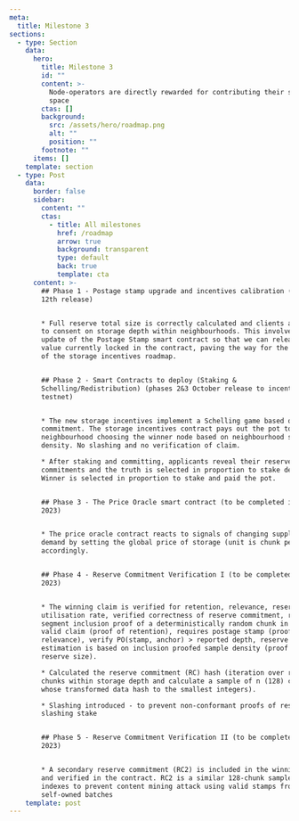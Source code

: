 ```yaml
---
meta:
  title: Milestone 3
sections:
  - type: Section
    data:
      hero:
        title: Milestone 3
        id: ""
        content: >-
          Node-operators are directly rewarded for contributing their storage
          space
        ctas: []
        background:
          src: /assets/hero/roadmap.png
          alt: ""
          position: ""
        footnote: ""
      items: []
    template: section
  - type: Post
    data:
      border: false
      sidebar:
        content: ""
        ctas:
          - title: All milestones
            href: /roadmap
            arrow: true
            background: transparent
            type: default
            back: true
            template: cta
      content: >-
        ## Phase 1 - Postage stamp upgrade and incentives calibration (September
        12th release)


        * Full reserve total size is correctly calculated and clients are able
        to consent on storage depth within neighbourhoods. This involves the
        update of the Postage Stamp smart contract so that we can release the
        value currently locked in the contract, paving the way for the rollout
        of the storage incentives roadmap.


        ## Phase 2 - Smart Contracts to deploy (Staking &
        Schelling/Redistribution) (phases 2&3 October release to incentivised
        testnet)


        * The new storage incentives implement a Schelling game based on reserve
        commitment. The storage incentives contract pays out the pot to a random
        neighbourhood choosing the winner node based on neighbourhood stake
        density. No slashing and no verification of claim.

        * After staking and committing, applicants reveal their reserve
        commitments and the truth is selected in proportion to stake density.
        Winner is selected in proportion to stake and paid the pot.


        ## Phase 3 - The Price Oracle smart contract (to be completed in Q3
        2023)


        * The price oracle contract reacts to signals of changing supply and
        demand by setting the global price of storage (unit is chunk per block)
        accordingly.


        ## Phase 4 - Reserve Commitment Verification I (to be completed in Q3
        2023)


        * The winning claim is verified for retention, relevance, reserve
        utilisation rate, verified correctness of reserve commitment, requiring
        segment inclusion proof of a deterministically random chunk in RC for
        valid claim (proof of retention), requires postage stamp (proof of
        relevance), verify PO(stamp, anchor) > reported depth, reserve size
        estimation is based on inclusion proofed sample density (proof of
        reserve size).

        * Calculated the reserve commitment (RC) hash (iteration over reserved
        chunks within storage depth and calculate a sample of n (128) chunks
        whose transformed data hash to the smallest integers).

        * Slashing introduced - to prevent non-conformant proofs of reserve by
        slashing stake


        ## Phase 5 - Reserve Commitment Verification II (to be completed in Q3
        2023)


        * A secondary reserve commitment (RC2) is included in the winning claim
        and verified in the contract. RC2 is a similar 128-chunk sample of batch
        indexes to prevent content mining attack using valid stamps from
        self-owned batches
    template: post
---
```


